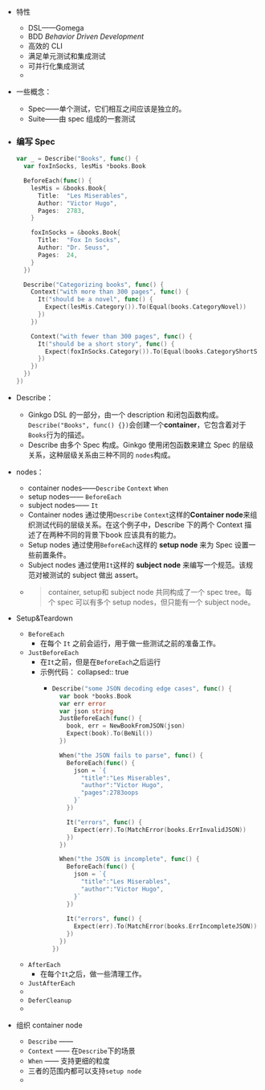 - 特性
	- DSL——Gomega
	- BDD *Behavior Driven Development*
	- 高效的 CLI
	- 满足单元测试和集成测试
	- 可并行化集成测试
	-
- 一些概念：
	- Spec——单个测试，它们相互之间应该是独立的。
	- Suite——由 spec 组成的一套测试
- ### 编写 Spec
  
  ```go
  var _ = Describe("Books", func() {
    var foxInSocks, lesMis *books.Book
  
    BeforeEach(func() {
      lesMis = &books.Book{
        Title:  "Les Miserables",
        Author: "Victor Hugo",
        Pages:  2783,
      }
  
      foxInSocks = &books.Book{
        Title:  "Fox In Socks",
        Author: "Dr. Seuss",
        Pages:  24,
      }
    })
  
    Describe("Categorizing books", func() {
      Context("with more than 300 pages", func() {
        It("should be a novel", func() {
          Expect(lesMis.Category()).To(Equal(books.CategoryNovel))
        })
      })
  
      Context("with fewer than 300 pages", func() {
        It("should be a short story", func() {
          Expect(foxInSocks.Category()).To(Equal(books.CategoryShortStory))
        })
      })
    })
  })
  ```
- Describe：
	- Ginkgo DSL 的一部分，由一个 description 和闭包函数构成。`Describe("Books", func() {})`会创建一个**container**，它包含着对于`Books`行为的描述。
	- Describe 由多个 Spec 构成。Ginkgo 使用闭包函数来建立 Spec 的层级关系，这种层级关系由三种不同的 `nodes`构成。
- nodes：
	- container nodes——`Describe` `Context` `When`
	- setup nodes—— `BeforeEach`
	- subject nodes—— `It`
	- Container nodes
	  通过使用`Describe` `Context`这样的**Container node**来组织测试代码的层级关系。在这个例子中，Describe 下的两个 Context 描述了在两种不同的背景下book 应该具有的能力。
	- Setup nodes
	  通过使用`BeforeEach`这样的 **setup node** 来为 Spec 设置一些前置条件。
	- Subject nodes
	  通过使用`It`这样的 **subject node** 来编写一个规范。该规范对被测试的 subject 做出 assert。
	- > container, setup和 subject node 共同构成了一个 spec tree。每个 spec 可以有多个 setup nodes，但只能有一个 subject node。
- Setup&Teardown
	- `BeforeEach`
		- 在每个 `It` 之前会运行，用于做一些测试之前的准备工作。
	- `JustBeforeEach`
		- 在`It`之前，但是在`BeforeEach`之后运行
		- 示例代码：
		  collapsed:: true
			- ```go
			  Describe("some JSON decoding edge cases", func() {
			    var book *books.Book
			    var err error
			    var json string
			    JustBeforeEach(func() {
			      book, err = NewBookFromJSON(json)
			      Expect(book).To(BeNil())
			    })
			  
			    When("the JSON fails to parse", func() {
			      BeforeEach(func() {
			        json = `{
			          "title":"Les Miserables",
			          "author":"Victor Hugo",
			          "pages":2783oops
			        }`
			      })
			  
			      It("errors", func() {
			        Expect(err).To(MatchError(books.ErrInvalidJSON))
			      })
			    })
			  
			    When("the JSON is incomplete", func() {
			      BeforeEach(func() {
			        json = `{
			          "title":"Les Miserables",
			          "author":"Victor Hugo",
			        }`
			      })
			      
			      It("errors", func() {
			        Expect(err).To(MatchError(books.ErrIncompleteJSON))
			      })
			    })      
			  })
			  ```
	- `AfterEach`
		- 在每个`It`之后，做一些清理工作。
	- `JustAfterEach`
	-
	- `DeferCleanup`
	-
- 组织 container node
	- `Describe` ——
	- `Context` —— 在`Describe`下的场景
	- `When` —— 支持更细的粒度
	- 三者的范围内都可以支持`setup node`
	-